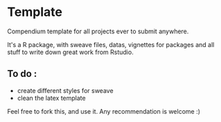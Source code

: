 # Template

Compendium template for all projects ever to submit anywhere. 

It's a R package, with sweave files, datas, vignettes for packages and all stuff to write down great work from Rstudio.

## To do : 

- create different styles for sweave
- clean the latex template


Feel free to fork this, and use it. Any recommendation is welcome :)